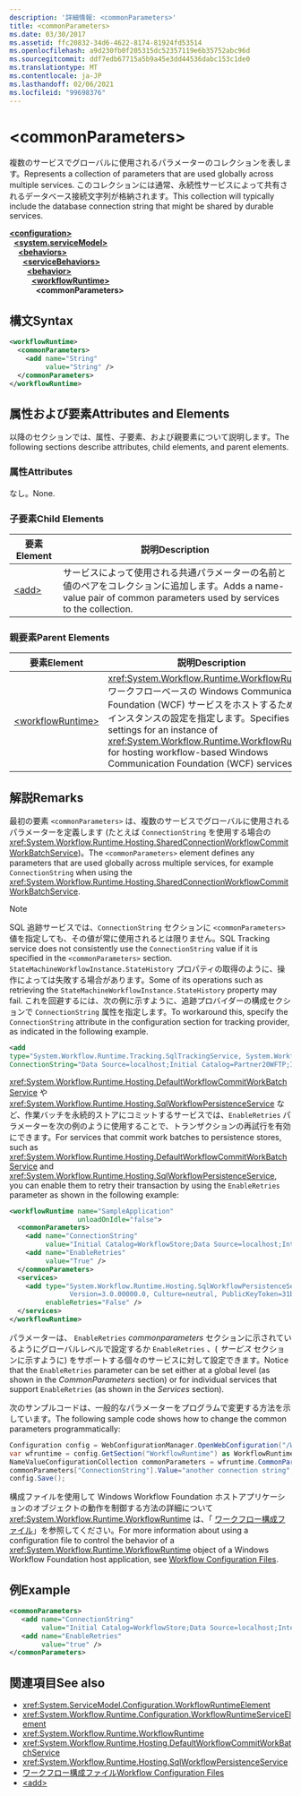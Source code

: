```yaml
---
description: '詳細情報: <commonParameters>'
title: <commonParameters>
ms.date: 03/30/2017
ms.assetid: ffc20832-34d6-4622-8174-81924fd53514
ms.openlocfilehash: a9d230fb0f205315dc52357119e6b35752abc96d
ms.sourcegitcommit: ddf7edb67715a5b9a45e3dd44536dabc153c1de0
ms.translationtype: MT
ms.contentlocale: ja-JP
ms.lasthandoff: 02/06/2021
ms.locfileid: "99698376"
---
```

# \<commonParameters>

<span data-ttu-id="58682-102">複数のサービスでグローバルに使用されるパラメーターのコレクションを表します。</span><span class="sxs-lookup"><span data-stu-id="58682-102">Represents a collection of parameters that are used globally across multiple services.</span></span> <span data-ttu-id="58682-103">このコレクションには通常、永続性サービスによって共有されるデータベース接続文字列が格納されます。</span><span class="sxs-lookup"><span data-stu-id="58682-103">This collection will typically include the database connection string that might be shared by durable services.</span></span>  
  
[**\<configuration>**](../configuration-element.md)\
&nbsp;&nbsp;[**\<system.serviceModel>**](system-servicemodel.md)\
&nbsp;&nbsp;&nbsp;&nbsp;[**\<behaviors>**](behaviors.md)\
&nbsp;&nbsp;&nbsp;&nbsp;&nbsp;&nbsp;[**\<serviceBehaviors>**](servicebehaviors.md)\
&nbsp;&nbsp;&nbsp;&nbsp;&nbsp;&nbsp;&nbsp;&nbsp;[**\<behavior>**](behavior-of-servicebehaviors.md)\
&nbsp;&nbsp;&nbsp;&nbsp;&nbsp;&nbsp;&nbsp;&nbsp;&nbsp;&nbsp;[**\<workflowRuntime>**](workflowruntime.md)\
&nbsp;&nbsp;&nbsp;&nbsp;&nbsp;&nbsp;&nbsp;&nbsp;&nbsp;&nbsp;&nbsp;&nbsp;**\<commonParameters>**  
  
## <a name="syntax"></a><span data-ttu-id="58682-104">構文</span><span class="sxs-lookup"><span data-stu-id="58682-104">Syntax</span></span>  
  
```xml  
<workflowRuntime>
  <commonParameters>
    <add name="String"
         value="String" />
  </commonParameters>
</workflowRuntime>
```  
  
## <a name="attributes-and-elements"></a><span data-ttu-id="58682-105">属性および要素</span><span class="sxs-lookup"><span data-stu-id="58682-105">Attributes and Elements</span></span>  

 <span data-ttu-id="58682-106">以降のセクションでは、属性、子要素、および親要素について説明します。</span><span class="sxs-lookup"><span data-stu-id="58682-106">The following sections describe attributes, child elements, and parent elements.</span></span>  
  
### <a name="attributes"></a><span data-ttu-id="58682-107">属性</span><span class="sxs-lookup"><span data-stu-id="58682-107">Attributes</span></span>  

 <span data-ttu-id="58682-108">なし。</span><span class="sxs-lookup"><span data-stu-id="58682-108">None.</span></span>  
  
### <a name="child-elements"></a><span data-ttu-id="58682-109">子要素</span><span class="sxs-lookup"><span data-stu-id="58682-109">Child Elements</span></span>  
  
|<span data-ttu-id="58682-110">要素</span><span class="sxs-lookup"><span data-stu-id="58682-110">Element</span></span>|<span data-ttu-id="58682-111">説明</span><span class="sxs-lookup"><span data-stu-id="58682-111">Description</span></span>|  
|-------------|-----------------|  
|[\<add>](add-of-commonparameters.md)|<span data-ttu-id="58682-112">サービスによって使用される共通パラメーターの名前と値のペアをコレクションに追加します。</span><span class="sxs-lookup"><span data-stu-id="58682-112">Adds a name-value pair of common parameters used by services to the collection.</span></span>|  
  
### <a name="parent-elements"></a><span data-ttu-id="58682-113">親要素</span><span class="sxs-lookup"><span data-stu-id="58682-113">Parent Elements</span></span>  
  
|<span data-ttu-id="58682-114">要素</span><span class="sxs-lookup"><span data-stu-id="58682-114">Element</span></span>|<span data-ttu-id="58682-115">説明</span><span class="sxs-lookup"><span data-stu-id="58682-115">Description</span></span>|  
|-------------|-----------------|  
|[\<workflowRuntime>](workflowruntime.md)|<span data-ttu-id="58682-116"><xref:System.Workflow.Runtime.WorkflowRuntime>ワークフローベースの Windows Communication Foundation (WCF) サービスをホストするためののインスタンスの設定を指定します。</span><span class="sxs-lookup"><span data-stu-id="58682-116">Specifies settings for an instance of <xref:System.Workflow.Runtime.WorkflowRuntime> for hosting workflow-based Windows Communication Foundation (WCF) services.</span></span>|  
  
## <a name="remarks"></a><span data-ttu-id="58682-117">解説</span><span class="sxs-lookup"><span data-stu-id="58682-117">Remarks</span></span>  

 <span data-ttu-id="58682-118">最初の要素 `<commonParameters>` は、複数のサービスでグローバルに使用されるパラメーターを定義します (たとえば `ConnectionString` を使用する場合の <xref:System.Workflow.Runtime.Hosting.SharedConnectionWorkflowCommitWorkBatchService>)。</span><span class="sxs-lookup"><span data-stu-id="58682-118">The `<commonParameters>` element defines any parameters that are used globally across multiple services, for example `ConnectionString` when using the <xref:System.Workflow.Runtime.Hosting.SharedConnectionWorkflowCommitWorkBatchService>.</span></span>  
  
> [!NOTE]
> <span data-ttu-id="58682-119">SQL 追跡サービスでは、`ConnectionString` セクションに `<commonParameters>` 値を指定しても、その値が常に使用されるとは限りません。</span><span class="sxs-lookup"><span data-stu-id="58682-119">SQL Tracking service does not consistently use the `ConnectionString` value if it is specified in the `<commonParameters>` section.</span></span> <span data-ttu-id="58682-120">`StateMachineWorkflowInstance.StateHistory` プロパティの取得のように、操作によっては失敗する場合があります。</span><span class="sxs-lookup"><span data-stu-id="58682-120">Some of its operations such as retrieving the `StateMachineWorkflowInstance.StateHistory` property may fail.</span></span> <span data-ttu-id="58682-121">これを回避するには、次の例に示すように、追跡プロバイダーの構成セクションで `ConnectionString` 属性を指定します。</span><span class="sxs-lookup"><span data-stu-id="58682-121">To workaround this, specify the `ConnectionString` attribute in the configuration section for tracking provider, as indicated in the following example.</span></span>  

```xml  
<add
type="System.Workflow.Runtime.Tracking.SqlTrackingService, System.Workflow.Runtime, Version=3.0.00000.0, Culture=neutral, PublicKeyToken=31bf3856ad364e35"
ConnectionString="Data Source=localhost;Initial Catalog=Partner20WFTP;Integrated Security=True;" />
```  
  
 <span data-ttu-id="58682-122"><xref:System.Workflow.Runtime.Hosting.DefaultWorkflowCommitWorkBatchService> や <xref:System.Workflow.Runtime.Hosting.SqlWorkflowPersistenceService> など、作業バッチを永続的ストアにコミットするサービスでは、`EnableRetries` パラメーターを次の例のように使用することで、トランザクションの再試行を有効にできます。</span><span class="sxs-lookup"><span data-stu-id="58682-122">For services that commit work batches to persistence stores, such as <xref:System.Workflow.Runtime.Hosting.DefaultWorkflowCommitWorkBatchService> and <xref:System.Workflow.Runtime.Hosting.SqlWorkflowPersistenceService>, you can enable them to retry their transaction by using the `EnableRetries` parameter as shown in the following example:</span></span>  
  
```xml  
<workflowRuntime name="SampleApplication"
                 unloadOnIdle="false">
  <commonParameters>
    <add name="ConnectionString"
         value="Initial Catalog=WorkflowStore;Data Source=localhost;Integrated Security=SSPI;" />
    <add name="EnableRetries"
         value="True" />
  </commonParameters>
  <services>
    <add type="System.Workflow.Runtime.Hosting.SqlWorkflowPersistenceService, System.Workflow.Runtime,
               Version=3.0.00000.0, Culture=neutral, PublicKeyToken=31bf3856ad364e35"
         enableRetries="False" />
  </services>
</workflowRuntime>
```  
  
 <span data-ttu-id="58682-123">パラメーターは、 `EnableRetries` *commonparameters* セクションに示されているようにグローバルレベルで設定するか `EnableRetries` 、( *サービス* セクションに示すように) をサポートする個々のサービスに対して設定できます。</span><span class="sxs-lookup"><span data-stu-id="58682-123">Notice that the `EnableRetries` parameter can be set either at a global level (as shown in the *CommonParameters* section) or for individual services that support `EnableRetries` (as shown in the *Services* section).</span></span>  
  
 <span data-ttu-id="58682-124">次のサンプルコードは、一般的なパラメーターをプログラムで変更する方法を示しています。</span><span class="sxs-lookup"><span data-stu-id="58682-124">The following sample code shows how to change the common parameters programmatically:</span></span>
  
```csharp  
Configuration config = WebConfigurationManager.OpenWebConfiguration("/Workflow", "Default Web Site", null, "localhost");
var wfruntime = config.GetSection("WorkflowRuntime") as WorkflowRuntimeSection;  
NameValueConfigurationCollection commonParameters = wfruntime.CommonParameters;
commonParameters["ConnectionString"].Value="another connection string";  
config.Save();  
```  
  
 <span data-ttu-id="58682-125">構成ファイルを使用して Windows Workflow Foundation ホストアプリケーションのオブジェクトの動作を制御する方法の詳細について <xref:System.Workflow.Runtime.WorkflowRuntime> は、「 [ワークフロー構成ファイル](/previous-versions/dotnet/netframework-3.5/ms732240(v=vs.90))」を参照してください。</span><span class="sxs-lookup"><span data-stu-id="58682-125">For more information about using a configuration file to control the behavior of a <xref:System.Workflow.Runtime.WorkflowRuntime> object of a Windows Workflow Foundation host application, see [Workflow Configuration Files](/previous-versions/dotnet/netframework-3.5/ms732240(v=vs.90)).</span></span>  
  
## <a name="example"></a><span data-ttu-id="58682-126">例</span><span class="sxs-lookup"><span data-stu-id="58682-126">Example</span></span>  
  
```xml  
<commonParameters>
   <add name="ConnectionString"
        value="Initial Catalog=WorkflowStore;Data Source=localhost;Integrated Security=SSPI;" />
   <add name="EnableRetries"
        value="true" />
</commonParameters>
```  
  
## <a name="see-also"></a><span data-ttu-id="58682-127">関連項目</span><span class="sxs-lookup"><span data-stu-id="58682-127">See also</span></span>

- <xref:System.ServiceModel.Configuration.WorkflowRuntimeElement>
- <xref:System.Workflow.Runtime.Configuration.WorkflowRuntimeServiceElement>
- <xref:System.Workflow.Runtime.WorkflowRuntime>
- <xref:System.Workflow.Runtime.Hosting.DefaultWorkflowCommitWorkBatchService>
- <xref:System.Workflow.Runtime.Hosting.SqlWorkflowPersistenceService>
- <span data-ttu-id="58682-128">[ワークフロー構成ファイル](/previous-versions/dotnet/netframework-3.5/ms732240(v=vs.90))</span><span class="sxs-lookup"><span data-stu-id="58682-128">[Workflow Configuration Files](/previous-versions/dotnet/netframework-3.5/ms732240(v=vs.90))</span></span>
- [\<add>](add-of-commonparameters.md)
